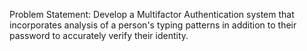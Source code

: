 Problem Statement: Develop a Multifactor Authentication system that incorporates analysis of a person's typing patterns in addition to their password to accurately verify their identity.

